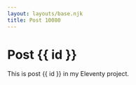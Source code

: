 ```yaml
---
layout: layouts/base.njk
title: Post 10080
---
```


# Post {{ id }}

This is post {{ id }} in my Eleventy project.
